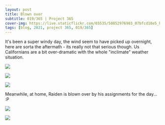 ```yaml
---
layout: post
title: Blown over
subtitle: 019/365 | Project 365
cover-img: https://live.staticflickr.com/65535/50852976903_07bfcd18e5_h.jpg
tags: [blog, 2021, project 365, 019/365]
---
```

It's been a super windy day, the wind seem to have picked up overnight, here are sorta the aftermath - its really not that serious though.  Us Californians are a bit over-dramatic with the whole "inclimate" weather situation.
<p class="post-img-wrap">
  <img src="https://live.staticflickr.com/65535/50852345698_6b6dea0892_h.jpg">
</p>
<p class="post-img-wrap">
  <img src="https://live.staticflickr.com/65535/50853592347_1ab2e0aeeb_h.jpg">
</p>
<p class="post-img-wrap">
  <img src="https://live.staticflickr.com/65535/50853625211_ffe41dda27_h.jpg">
</p>
Meanwhile, at home, Raiden is blown over by his assignments for the day... :P
<p class="post-img-wrap">
  <img src="https://live.staticflickr.com/65535/50853848271_bbc3ba9fb4_h.jpg">
</p>
<p class="post-img-wrap">
  <img src="https://live.staticflickr.com/65535/50854047481_3dd613585b_h.jpg">
</p>
